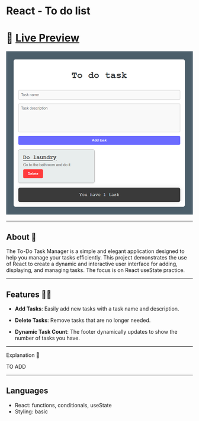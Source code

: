 # React - To do list

# 🔗 [Live Preview]()

![Design preview](public/preview.png)

---

## About 👋

The To-Do Task Manager is a simple and elegant application designed to help you manage your tasks efficiently. This project demonstrates the use of React to create a dynamic and interactive user interface for adding, displaying, and managing tasks. The focus is on React useState practice.

---

## Features 👨‍💻

-   **Add Tasks**: Easily add new tasks with a task name and description.

-   **Delete Tasks**: Remove tasks that are no longer needed.

-   **Dynamic Task Count**: The footer dynamically updates to show the number of tasks you have.

---

Explanation 🧠

TO ADD

---

## Languages

- React: functions, conditionals, useState
- Styling: basic